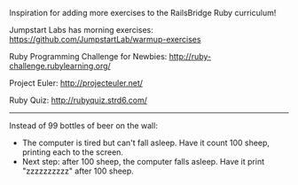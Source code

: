 Inspiration for adding more exercises to the RailsBridge Ruby curriculum!

Jumpstart Labs has morning exercises:
https://github.com/JumpstartLab/warmup-exercises

Ruby Programming Challenge for Newbies:
http://ruby-challenge.rubylearning.org/

Project Euler:
http://projecteuler.net/

Ruby Quiz:
http://rubyquiz.strd6.com/

***

Instead of 99 bottles of beer on the wall:
* The computer is tired but can't fall asleep. Have it count 100 sheep, printing each to the screen.
* Next step: after 100 sheep, the computer falls asleep. Have it print "zzzzzzzzzz" after 100 sheep.